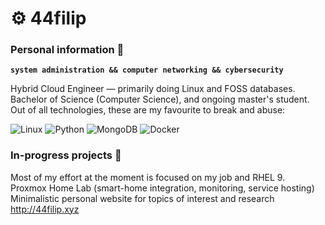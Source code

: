 # ⚙ 44filip

### Personal information 📖
**`system administration && computer networking && cybersecurity`**

Hybrid Cloud Engineer — primarily doing Linux and FOSS databases. \
Bachelor of Science (Computer Science), and ongoing master's student.
Out of all technologies, these are my favourite to break and abuse:

![Linux](https://img.shields.io/badge/Linux-FCC624?style=for-the-badge&logo=linux&logoColor=black) ![Python](https://img.shields.io/badge/python-3670A0?style=for-the-badge&logo=python&logoColor=ffdd54) ![MongoDB](https://img.shields.io/badge/MongoDB-%234ea94b.svg?style=for-the-badge&logo=mongodb&logoColor=white) ![Docker](https://img.shields.io/badge/docker-%230db7ed.svg?style=for-the-badge&logo=docker&logoColor=white)

### In-progress projects 🚧

Most of my effort at the moment is focused on my job and RHEL 9. \
Proxmox Home Lab (smart-home integration, monitoring, service hosting) \
Minimalistic personal website for topics of interest and research http://44filip.xyz
